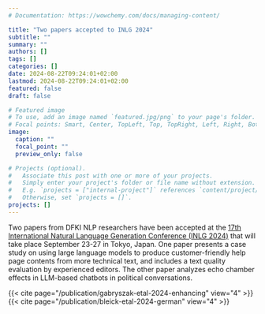 ```yaml
---
# Documentation: https://wowchemy.com/docs/managing-content/

title: "Two papers accepted to INLG 2024"
subtitle: ""
summary: ""
authors: []
tags: []
categories: []
date: 2024-08-22T09:24:01+02:00
lastmod: 2024-08-22T09:24:01+02:00
featured: false
draft: false

# Featured image
# To use, add an image named `featured.jpg/png` to your page's folder.
# Focal points: Smart, Center, TopLeft, Top, TopRight, Left, Right, BottomLeft, Bottom, BottomRight.
image:
  caption: ""
  focal_point: ""
  preview_only: false

# Projects (optional).
#   Associate this post with one or more of your projects.
#   Simply enter your project's folder or file name without extension.
#   E.g. `projects = ["internal-project"]` references `content/project/deep-learning/index.md`.
#   Otherwise, set `projects = []`.
projects: []
---
```


Two papers from DFKI NLP researchers have been accepted at the [17th International Natural Language Generation Conference (INLG 2024)](https://inlg2024.github.io/) that will take place September 23-27 in Tokyo, Japan. One paper presents a case study on using large language models to produce customer-friendly help page contents from more technical text, and includes a text quality evaluation by experienced editors. The other paper analyzes echo chamber effects in LLM-based chatbots in political conversations.

{{< cite page="/publication/gabryszak-etal-2024-enhancing" view="4" >}}
{{< cite page="/publication/bleick-etal-2024-german" view="4" >}}

